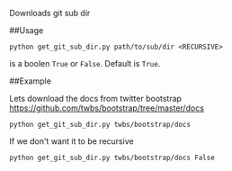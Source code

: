 Downloads git sub dir

##Usage
      

    python get_git_sub_dir.py path/to/sub/dir <RECURSIVE>
    
<RECURSIVE> is a boolen `True` or `False`. Default is `True`.


##Example

Lets download the docs from twitter bootstrap https://github.com/twbs/bootstrap/tree/master/docs

    python get_git_sub_dir.py twbs/bootstrap/docs

If we don't want it to be recursive

    python get_git_sub_dir.py twbs/bootstrap/docs False
